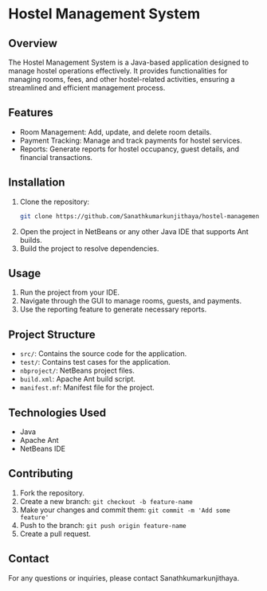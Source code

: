 
# Hostel Management System

## Overview
The Hostel Management System is a Java-based application designed to manage hostel operations effectively. It provides functionalities for managing rooms, fees, and other hostel-related activities, ensuring a streamlined and efficient management process.

## Features
- Room Management: Add, update, and delete room details.
- Payment Tracking: Manage and track payments for hostel services.
- Reports: Generate reports for hostel occupancy, guest details, and financial transactions.

## Installation
1. Clone the repository:
    ```bash
    git clone https://github.com/Sanathkumarkunjithaya/hostel-management-system.git
    ```
2. Open the project in NetBeans or any other Java IDE that supports Ant builds.
3. Build the project to resolve dependencies.

## Usage
1. Run the project from your IDE.
2. Navigate through the GUI to manage rooms, guests, and payments.
3. Use the reporting feature to generate necessary reports.

## Project Structure
- `src/`: Contains the source code for the application.
- `test/`: Contains test cases for the application.
- `nbproject/`: NetBeans project files.
- `build.xml`: Apache Ant build script.
- `manifest.mf`: Manifest file for the project.

## Technologies Used
- Java
- Apache Ant
- NetBeans IDE

## Contributing
1. Fork the repository.
2. Create a new branch: `git checkout -b feature-name`
3. Make your changes and commit them: `git commit -m 'Add some feature'`
4. Push to the branch: `git push origin feature-name`
5. Create a pull request.


## Contact
For any questions or inquiries, please contact Sanathkumarkunjithaya.
